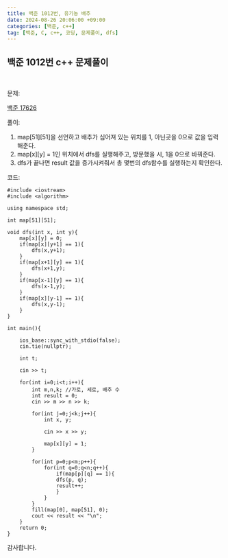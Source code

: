 ```yaml
---
title: 백준 1012번, 유기농 배추
date: 2024-08-26 20:06:00 +09:00
categories: [백준, c++]
tag: [백준, C, c++, 코딩, 문제풀이, dfs]
---
```


## 백준 1012번 c++ 문제풀이
<br>

문제:

[백준 17626](https://www.acmicpc.net/problem/1012)

풀이:

1. map[51][51]을 선언하고 배추가 심어져 있는 위치를 1, 아닌곳을 0으로 값을 입력해준다.
2. map[x][y] = 1인 위치에서 dfs를 실행해주고, 방문했을 시, 1을 0으로 바꿔준다.
3. dfs가 끝나면 result 값을 증가시켜줘서 총 몇번의 dfs함수를 실행하는지 확인한다.

코드:

    #include <iostream>
    #include <algorithm>

    using namespace std;

    int map[51][51];

    void dfs(int x, int y){
        map[x][y] = 0;
        if(map[x][y+1] == 1){
            dfs(x,y+1);
        }
        if(map[x+1][y] == 1){
            dfs(x+1,y);
        }
        if(map[x-1][y] == 1){
            dfs(x-1,y);
        }
        if(map[x][y-1] == 1){
            dfs(x,y-1);
        }
    }

    int main(){
    
        ios_base::sync_with_stdio(false);
        cin.tie(nullptr);

        int t;

        cin >> t;

        for(int i=0;i<t;i++){
            int m,n,k; //가로, 세로, 배추 수
            int result = 0;
            cin >> m >> n >> k;

            for(int j=0;j<k;j++){
                int x, y;

                cin >> x >> y;

                map[x][y] = 1;
            }

            for(int p=0;p<m;p++){
                for(int q=0;q<n;q++){
                    if(map[p][q] == 1){
                    dfs(p, q);
                    result++;
                    }
                }
            }
            fill(map[0], map[51], 0);
            cout << result << "\n";
        }
        return 0;
    } 

감사합니다.